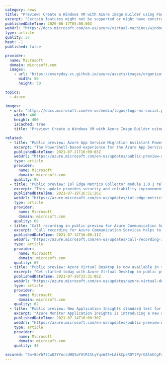 ```yaml
---
category: news
title: "Preview: Create a Windows VM with Azure Image Builder using PowerShell"
excerpt: "Certain features might not be supported or might have constrained capabilities. For more information, see Supplemental Terms of Use for Microsoft Azure Previews. If you don't have an Azure subscription, create a free account before you begin. If you choose ..."
publishedDateTime: 2020-06-17T05:00:00Z
webUrl: "https://docs.microsoft.com/en-us/azure/virtual-machines/windows/image-builder-powershell"
type: article
quality: 37
heat: -1
published: false

provider:
  name: Microsoft
  domain: microsoft.com
  images:
    - url: "https://everyday-cc.github.io/azure/assets/images/organizations/microsoft.com-50x50.jpg"
      width: 50
      height: 50

topics:
  - Azure

images:
  - url: "https://docs.microsoft.com/en-us/media/logos/logo-ms-social.png"
    width: 400
    height: 400
    isCached: true
    title: "Preview: Create a Windows VM with Azure Image Builder using PowerShell"

related:
  - title: "Public preview: Azure App Service Migration Assistant PowerShell-based experience "
    excerpt: "The PowerShell-based experience for the Azure App Service Migration Assistant is now in public preview."
    publishedDateTime: 2021-07-21T16:00:03Z
    webUrl: "https://azure.microsoft.com/en-us/updates/public-preview-azure-app-service-migration-assistant-powershellbased-experience/"
    type: article
    provider:
      name: Microsoft
      domain: microsoft.com
    quality: 95
  - title: "Public preview: IoT Edge Metrics Collector module 1.0.1 release"
    excerpt: "This update provides security and reliability improvements, and support for government and regional clouds."
    publishedDateTime: 2021-07-19T16:51:26Z
    webUrl: "https://azure.microsoft.com/en-us/updates/iot-edge-metrics-collector-module-101-release/"
    type: article
    provider:
      name: Microsoft
      domain: microsoft.com
    quality: 69
  - title: "Call recording in public preview for Azure Communication Services "
    excerpt: "Call recording for Azure Communication Services helps to simplify and improve the recording process during calls. "
    publishedDateTime: 2021-07-14T16:00:31Z
    webUrl: "https://azure.microsoft.com/en-us/updates/call-recording-in-public-preview-for-azure-communication-services/"
    type: article
    provider:
      name: Microsoft
      domain: microsoft.com
    quality: 67
  - title: "Public preview: Azure Virtual Desktop is now available in the Azure China cloud "
    excerpt: "Get started today with Azure Virtual Desktop in public preview in Azure China cloud. Deploy and scale Windows desktops and apps on Azure in minutes."
    publishedDateTime: 2021-07-26T23:31:05Z
    webUrl: "https://azure.microsoft.com/en-us/updates/azure-virtual-desktop-is-now-available-in-the-azure-china-cloud-in-preview/"
    type: article
    provider:
      name: Microsoft
      domain: microsoft.com
    quality: 62
  - title: "Public preview: New Application Insights standard test for synthetic monitoring"
    excerpt: "Azure Monitor Application Insights is introducing a new availability test to handle most of your single request test scenarios."
    publishedDateTime: 2021-07-14T16:00:30Z
    webUrl: "https://azure.microsoft.com/en-us/updates/public-preview-new-application-insights-standard-test-for-synthetic-monitoring/"
    type: article
    provider:
      name: Microsoft
      domain: microsoft.com
    quality: 48

secured: "3o+8oYb7tCwUZYYocsUHQSwYUtR1SLyYqvW3S+LAikCpzROYtPyrGAlmUCgFxjfVMChKQO34TLB78FWPa52UH5Hews4Au+myqyy0XY6/wy/mZeatT5HnNe0HCBxIsIc3tg9GTttTsqiUFd7B5ESLvUh0YohsNn2eTPzCKBhZV+Yi8SIBCXud2CuJ9gVsDceJCOl/eCs4mkeBitdYlEyoDIWDQ2WetkgwL1TujBSiljm3HjKekbaBrYt7lVNbVyE9MMpWSttLJgWHGCQPMkcsIM2ervsj7SDR7jL3Hc0barWbgB5bQwt+osdSiKvwa2MIG7afzfQIh830L0SPZpcWmw==;mEBQoQm5sOvU5JYcp9Fbhw=="
---
```



